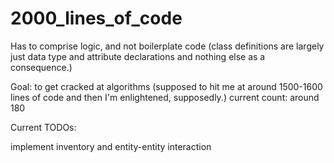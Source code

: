 # 2000_lines_of_code
Has to comprise logic, and not boilerplate code (class definitions are largely just data type and attribute declarations and nothing else as a consequence.)

Goal: to get cracked at algorithms (supposed to hit me at around 1500-1600 lines of code and then I'm enlightened, supposedly.)
current count: around 180

Current TODOs:

implement inventory and entity-entity interaction

